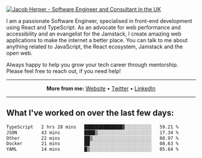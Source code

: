 [![Jacob Herper - Software Engineer and Consultant in the UK](https://res.cloudinary.com/jacobherper/image/upload/v1641506277/gh-image.png)](https://jacobherper.com/)

I am a passionate Software Engineer, specialised in front-end development using React and TypeScript. As an advocate for web performance and accessibility and an evangelist for the Jamstack, I create amazing web applications to make the internet a better place. You can talk to me about anything related to JavaScript, the React ecosystem, Jamstack and the open web.

Always happy to help you grow your tech career through mentorship. Please feel free to reach out, if you need help!

---

<p align="center">
  <strong>More from me:</strong> 
  <a href="https://jacobherper.com/">Website</a> •
  <a href="https://twitter.com/intent/follow?screen_name=jakeherp&tw_p=followbutton">Twitter</a> •
  <a href="https://www.linkedin.com/in/jacobherper/">LinkedIn</a>
</p>

---

## What I've worked on over the last few days:

<!--START_SECTION:waka-->

```txt
TypeScript   2 hrs 28 mins   ██████████████▓░░░░░░░░░░   59.21 %
JSON         43 mins         ████▒░░░░░░░░░░░░░░░░░░░░   17.34 %
Other        22 mins         ██▒░░░░░░░░░░░░░░░░░░░░░░   08.97 %
Docker       21 mins         ██░░░░░░░░░░░░░░░░░░░░░░░   08.63 %
YAML         14 mins         █▒░░░░░░░░░░░░░░░░░░░░░░░   05.64 %
```

<!--END_SECTION:waka-->
